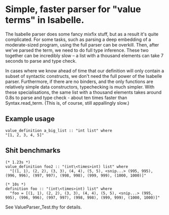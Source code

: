 # Simple, faster parser for "value terms" in Isabelle.

The Isabelle parser does some fancy mixfix stuff, but as a result it's quite complicated.
For some tasks, such as parsing a deep embedding of a moderate-sized program, using the full
parser can be overkill. Then, after we've parsed the term, we need to do full type inference.
These two together can be incredibly slow – a list with a thousand elements can take 7 seconds to
parse and type check.

In cases where we know ahead of time that our definition will only contain a subset of syntactic
 constructs, we don't need the full power of the Isabelle parser. Furthermore, if there are no
binders, and the only functions are relatively simple data constructors, typechecking is much
simpler. With these specialisations, the same list with a thousand elements takes around 0.8s to
parse and type check - about ten times faster than Syntax.read_term.
(This is, of course, still appallingly slow.)

## Example usage

```
value_definition a_big_list :: "int list" where
"[1, 2, 3, 4, 5]"
```

## Shit benchmarks

```
(* 1.23s *)
value_definition foo2 :: "(int\<times>int) list" where
  "[(1, 1), (2, 2), (3, 3), (4, 4), (5, 5), <snip...> (995, 995), (996, 996), (997, 997), (998, 998), (999, 999), (1000, 1000)]"

(* 10s *)
definition foo :: "(int\<times>int) list" where
  "foo = [(1, 1), (2, 2), (3, 3), (4, 4), (5, 5), <snip...> (995, 995), (996, 996), (997, 997), (998, 998), (999, 999), (1000, 1000)]"
```

See ValueParser_Test.thy for details.

